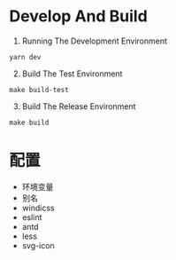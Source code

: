 
# Develop And Build
1. Running The Development Environment

```
yarn dev
```

2. Build The Test Environment

```
make build-test
```

3. Build The Release Environment

```
make build
```

# 配置
* 环境变量
* 别名
* windicss
* eslint
* antd
* less
* svg-icon
